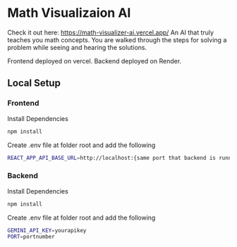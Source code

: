 # Math Visualizaion AI
Check it out here: https://math-visualizer-ai.vercel.app/
An AI that truly teaches you math concepts. You are walked through the steps for solving a problem while seeing and hearing the solutions.

Frontend deployed on vercel. Backend deployed on Render.


## Local Setup

### Frontend
Install Dependencies
```bash
npm install
```
Create .env file at folder root and add the following
```bash
REACT_APP_API_BASE_URL=http://localhost:{same port that backend is running on}
```

### Backend
Install Dependencies
```bash
npm install
```

Create .env file at folder root and add the following
```bash
GEMINI_API_KEY=yourapikey
PORT=portnumber
```